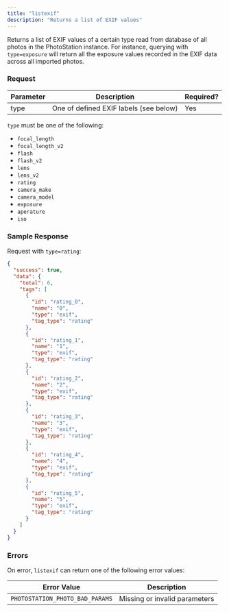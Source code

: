 ```yaml
---
title: "listexif"
description: "Returns a list of EXIF values"
---
```


Returns a list of EXIF values of a certain type read from database of all
photos in the PhotoStation instance. For instance, querying with `type=exposure`
will return all the exposure values recorded in the EXIF data across all
imported photos.

### Request ###

Parameter|Description|Required?
---------|-----------|---------
type|One of defined EXIF labels (see below)|Yes

`type` must be one of the following:

- `focal_length`
- `focal_length_v2`
- `flash`
- `flash_v2`
- `lens`
- `lens_v2`
- `rating`
- `camera_make`
- `camera_model`
- `exposure`
- `aperature`
- `iso`

### Sample Response ###

Request with `type=rating`:

```json
{
  "success": true,
  "data": {
    "total": 6,
    "tags": [
      {
        "id": "rating_0",
        "name": "0",
        "type": "exif",
        "tag_type": "rating"
      },
      {
        "id": "rating_1",
        "name": "1",
        "type": "exif",
        "tag_type": "rating"
      },
      {
        "id": "rating_2",
        "name": "2",
        "type": "exif",
        "tag_type": "rating"
      },
      {
        "id": "rating_3",
        "name": "3",
        "type": "exif",
        "tag_type": "rating"
      },
      {
        "id": "rating_4",
        "name": "4",
        "type": "exif",
        "tag_type": "rating"
      },
      {
        "id": "rating_5",
        "name": "5",
        "type": "exif",
        "tag_type": "rating"
      }
    ]
  }
}
```

### Errors ###

On error, `listexif` can return one of the following error values:

Error Value|Description
-----------|-----------
`PHOTOSTATION_PHOTO_BAD_PARAMS`|Missing or invalid parameters
